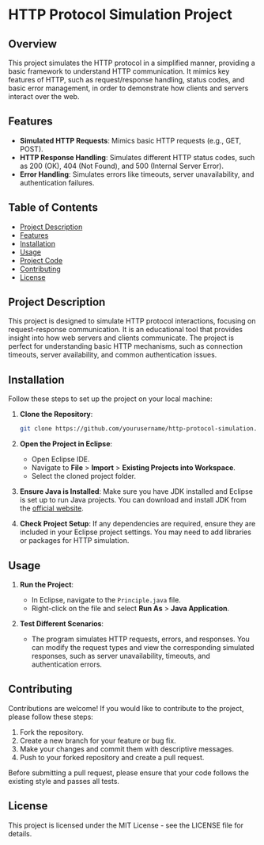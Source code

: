 # HTTP Protocol Simulation Project

## Overview
This project simulates the HTTP protocol in a simplified manner, providing a basic framework to understand HTTP communication. It mimics key features of HTTP, such as request/response handling, status codes, and basic error management, in order to demonstrate how clients and servers interact over the web.

## Features
- **Simulated HTTP Requests**: Mimics basic HTTP requests (e.g., GET, POST).
- **HTTP Response Handling**: Simulates different HTTP status codes, such as 200 (OK), 404 (Not Found), and 500 (Internal Server Error).
- **Error Handling**: Simulates errors like timeouts, server unavailability, and authentication failures.


## Table of Contents
- [Project Description](#project-description)
- [Features](#features)
- [Installation](#installation)
- [Usage](#usage)
- [Project Code](#project-code)
- [Contributing](#contributing)
- [License](#license)

## Project Description
This project is designed to simulate HTTP protocol interactions, focusing on request-response communication. It is an educational tool that provides insight into how web servers and clients communicate. The project is perfect for understanding basic HTTP mechanisms, such as connection timeouts, server availability, and common authentication issues.

## Installation

Follow these steps to set up the project on your local machine:

1. **Clone the Repository**:
   ```bash
   git clone https://github.com/yourusername/http-protocol-simulation.git
   ```

2. **Open the Project in Eclipse**:
   - Open Eclipse IDE.
   - Navigate to **File** > **Import** > **Existing Projects into Workspace**.
   - Select the cloned project folder.

3. **Ensure Java is Installed**:
   Make sure you have JDK installed and Eclipse is set up to run Java projects. You can download and install JDK from the [official website](https://www.oracle.com/java/technologies/javase-jdk11-downloads.html).

4. **Check Project Setup**:
   If any dependencies are required, ensure they are included in your Eclipse project settings. You may need to add libraries or packages for HTTP simulation.

## Usage

1. **Run the Project**:
   - In Eclipse, navigate to the `Principle.java` file.
   - Right-click on the file and select **Run As** > **Java Application**.

2. **Test Different Scenarios**:
   - The program simulates HTTP requests, errors, and responses. You can modify the request types and view the corresponding simulated responses, such as server unavailability, timeouts, and authentication errors.

 
 

## Contributing

Contributions are welcome! If you would like to contribute to the project, please follow these steps:

1. Fork the repository.
2. Create a new branch for your feature or bug fix.
3. Make your changes and commit them with descriptive messages.
4. Push to your forked repository and create a pull request.

Before submitting a pull request, please ensure that your code follows the existing style and passes all tests.

## License

This project is licensed under the MIT License - see the LICENSE file for details.

 
